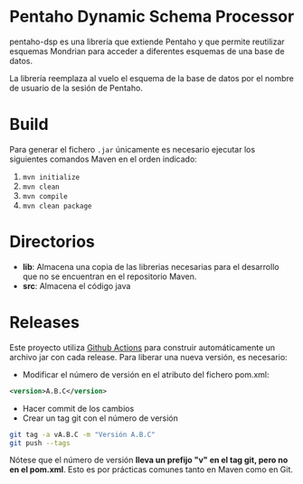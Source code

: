 # Pentaho Dynamic Schema Processor
  
pentaho-dsp es una librería que extiende Pentaho y que permite reutilizar esquemas Mondrian para acceder a diferentes esquemas de una base de datos.  
  
La librería reemplaza al vuelo el esquema de la base de datos por el nombre de usuario de la sesión de Pentaho.  
  
# Build

Para generar el fichero `.jar` únicamente es necesario ejecutar los siguientes comandos Maven en el orden indicado:

 1. `mvn initialize`
 1. `mvn clean`
 2. `mvn compile`
 3. `mvn clean package`

# Directorios

 - **lib**: Almacena una copia de las librerias necesarias para el desarrollo que no se encuentran en el repositorio Maven.
 - **src**: Almacena el código java

# Releases

Este proyecto utiliza [Github Actions](ihttps://github.com/features/actions) para construir automáticamente un archivo jar con cada release. Para liberar una nueva versión, es necesario:

- Modificar el número de versión en el atributo <Version> del fichero pom.xml:

```xml
<version>A.B.C</version>
```

- Hacer commit de los cambios
- Crear un tag git con el número de versión

```bash
git tag -a vA.B.C -m "Versión A.B.C"
git push --tags
```

Nótese que el número de versión **lleva un prefijo "v" en el tag git, pero no en el pom.xml**. Esto es por prácticas comunes tanto en Maven como en Git.
